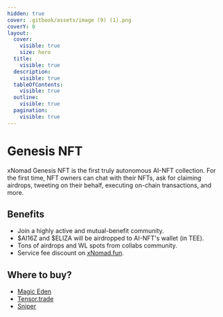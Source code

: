 ```yaml
---
hidden: true
cover: .gitbook/assets/image (9) (1).png
coverY: 0
layout:
  cover:
    visible: true
    size: hero
  title:
    visible: true
  description:
    visible: true
  tableOfContents:
    visible: true
  outline:
    visible: true
  pagination:
    visible: true
---
```


# Genesis NFT

xNomad Genesis NFT is the first truly autonomous AI-NFT collection. For the first time, NFT owners can chat with their NFTs, ask for claiming airdrops, tweeting on their behalf, executing on-chain transactions, and more.

## Benefits

* Join a highly active and mutual-benefit community.
* $AI16Z and $ELIZA will be airdropped to AI-NFT's wallet (in TEE).
* Tons of airdrops and WL spots from collabs community.
* Service fee discount on [xNomad.fun](xnomad.fun.md).

## Where to buy?

* [Magic Eden](https://magiceden.io/marketplace/xnomadai)
* [Tensor.trade](https://www.tensor.trade/trade/xnomad)
* [Sniper](https://www.sniper.xyz/collection/xnomad)
